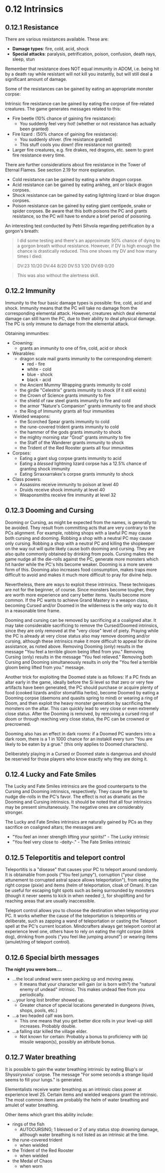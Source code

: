 # 0.12 Intrinsics

## 0.12.1 Resistance

There are various resistances available. These are:

* **Damage types**: fire, cold, acid, shock
* **Special attacks**: paralysis, petrification, poison, confusion, death rays, sleep, stun

Remember that resistance does NOT equal immunity in ADOM, i.e. being hit by a death ray while resistant will not kill you instantly, but will still deal a significant amount of damage.

Some of the resistances can be gained by eating an appropriate monster corpse:

Intrinsic fire resistance can be gained by eating the corpse of fire-related creatures. 
The game generates messages related to this:

* Fire beetle (10% chance of gaining fire resistance):
  * You suddenly feel very hot! (whether or not resistance has actually been granted)
* Fire lizard : (50% chance of gaining fire resistance):
  * You suddenly shiver. (fire resistance granted)
  * This stuff cools you down! (fire resistance not granted)
* Larger fire creatures, e.g. fire drakes, red dragons, etc. seem to grant fire resistance 
every time.

There are further considerations about fire resistance in the Tower of Eternal Flames. See section 2.19 for more explanation.

* Cold resistance can be gained by eating a white dragon corpse.
* Acid resistance can be gained by eating ankheg, ant or black dragon corpses.
* Shock resistance can be gained by eating lightning lizard or blue dragon corpses.
* Poison resistance can be gained by eating giant centipede, snake or spider corpses. Be aware that this both poisons the PC and grants resistance, so the PC will have to endure a brief period of poisoning.

An interesting test conducted by Petri Sihvola regarding petrification by a gorgon's 
breath:

> I did some testing and there's an approximate 50% chance of dying 
> to a gorgon breath without resistance. However, if DV is high enough 
> the chance is drastically reduced. This one shows my DV and how many 
> times I died:

> DV:23  10/20
> DV:44   8/20
> DV:53   1/20
> DV:69   0/20

> This was also without the alertness skill.

## 0.12.2 Immunity

Immunity to the four basic damage types is possible: fire, cold, acid and shock. Immunity means that the PC will take no damage from the corresponding elemental attack. However, creatures which deal elemental damage can still harm the PC, due to their ability to deal physical damage. The PC is only immune to damage from the elemental attack.

Obtaining immunities: 

* Crowning: 
  * grants an immunity to one of fire, cold, acid or shock
* Wearables: 
  * dragon scale mail grants immunity to the corresponding element: 
    * red - fire 
    * white - cold 
    * blue - shock 
    * black - acid
  * the Ancient Mummy Wrapping grants immunity to cold 
  * the girdle "Celestrix" grants immunity to shock (if it still exists) 
  * the Crown of Science grants immunity to fire 
  * the shield of raw steel grants immunity to fire and cold 
  * the armor "Nature's Companion" grants immunity to fire and shock 
  * the Ring of Immunity grants all four immunities
* Wielded weapons: 
  * the Scorched Spear grants immunity to cold 
  * the rune-covered trident grants immunity to cold 
  * the hammer of the gods grants immunity to shock 
  * the mighty morning star "Grod" grants immunity to fire 
  * the Staff of the Wanderer grants immunity to shock 
  * the Trident of the Red Rooster grants all four immunities
* Corpses: 
  * Eating a giant slug corpse grants immunity to acid
  * Eating a *blessed* lightning lizard corpse has a 12.5% chance of granting shock immunity
  * Eating Srraxxarrakex's corpse grants immunity to shock
* Class powers:
  * Assassins receive immunity to poison at level 40
  * Druids receive shock immunity at level 40
  * Weaponsmiths receive fire immunity at level 32

## 0.12.3 Dooming and Cursing

Dooming or Cursing, as might be expected from the names, is generally to be avoided. They result from committing acts that are very contrary to the PCs alignment. For example, robbing shops with a lawful PC may cause both cursing and dooming. Robbing a shop with a neutral PC may cause only cursing. Robbing a shop with a neutral PC and killing the shopkeeper on the way out will quite likely cause both dooming and cursing. They are also quite commonly obtained by drinking from pools. Cursing makes the game nudge all the die-rolls against the PC, generate more monsters which hit harder while the PC's hits become weaker. Dooming is a more severe form of this. Dooming also increases food consumption, makes traps more difficult to avoid and makes it much more difficult to pray for divine help.

Nevertheless, there are ways to exploit these intrinsics. These techniques are not for the beginner, of course. Since monsters become tougher, they are worth more experience and carry better items. Vaults become more common. If the PC wants to achieve Grand Mastery in a weapon class, becoming Cursed and/or Doomed in the wilderness is the only way to do it in a reasonable time frame.

Dooming and cursing can be removed by sacrificing at a coaligned altar. It may take considerable sacrificing to remove the Cursed/Doomed intrinsics, since they are only removed at the "very close" level of piety.  Praying while the PC is already at very close status also may remove dooming and/or cursing, although these intrinsics make it more difficult to appeal for divine assistance, as noted above. Removing Dooming (only) results in the message "You feel a terrible gloom being lifted from you." Removing Cursing (only) results in the message "You feel relieved." Removing both Cursing and Dooming simultaneously results in only the "You feel a terrible gloom being lifted from you." message.

Another trick for exploiting the Doomed state is as follows: If a PC finds an altar early in the game, ideally before the Si level so that zero or very few artifacts have been generated, the PC should purchase or acquire plenty of food (cooked lizards and/or stomafillia herbs), become Doomed by eating a Dooming corpse (daemons and quasits spring to mind) or wearing a ring of Doom, and then exploit the heavy monster generation by sacrificing the monsters on the altar. This can quickly lead to very close or even extremely close status. After the Dooming is removed, by removing a cursed ring of doom or through reaching very close status, the PC can be crowned or precrowned.

Dooming also has an effect in dark rooms: if a Doomed PC wanders into a dark room, there is a 1 in 1000 chance for an instakill every turn "You are likely to be eaten by a grue." (this only applies to Doomed characters).

Deliberately playing in a Cursed or Doomed state is dangerous and should be reserved for those players who know exactly why they are doing it.

## 0.12.4 Lucky and Fate Smiles

The Lucky and Fate Smiles intrinsics are the good counterparts to the Cursing and Dooming intrinsics, respectively. They cause the game to nudge die-rolls in the PC's favor. The effect is not as dramatic as the Dooming and Cursing intrinsics. It should be noted that all four intrinsics may be present simultaneously. The negative ones are considerably stronger.

The Lucky and Fate Smiles intrinsics are naturally gained by PCs as they sacrifice on coaligned altars; the messages are:

* "You feel an inner strength lifting your spirits!" - The Lucky intrinsic
* "You feel very close to -deity-." - The Fate Smiles intrinsic

## 0.12.5 Teleportitis and teleport control

Teleportitis is a "disease" that causes your PC to teleport around randomly. It is obtainable from pools ("You feel jumpy"), corruption ("your close attunement to corrupted astral space allows teleportation"), from eating the right corpse (pixie) and items (helm of teleportation, cloak of Oman). It can be useful for escaping tight spots such as being surrounded by monsters (though it never seems to kick in when needed ;), for shoplifting and for reaching areas that are usually inaccessible.

Teleport control allows you to choose the destination when teleporting your PC. It works whether the cause of the teleportation is teleportitis or deliberate, such as zapping a wand of teleportation or casting the Teleport spell at the PC's current location. Mindcrafters always get teleport control at experience level one, others have to rely on eating the right corpse (blink dog), drinking from pools ("you feel like jumping around") or wearing items (amulet/ring of teleport control).

## 0.12.6 Special birth messages

**The night you were born....**

* ...the local undead were seen packing up and moving away.
  * It means that your character will gain (or is born with?) the "natural enemy of undead" intrinsic. This makes undead flee from you periodically.
* ...your long lost brother showed up.
  * Greater chance of special locations generated in dungeons (hives, shops, pools, etc.)
* ...a two headed calf was born.
  * This one means that you get better dice rolls in your level-up skill increases. Probably double.
* ...a falling star killed the village elder.
  * Not known for certain: Probably a bonus to proficiency with (a) missile weapon(s), possibly an attribute bonus.

## 0.12.7 Water breathing

It is possible to gain the water breathing intrinsic by eating Blup's or Shyssiryxxius' corpse. The message "For some seconds a strange liquid seems to fill your lungs." is generated.

Elementalists receive water breathing as an intrinsic class power at experience level 25. Certain items and wielded weapons grant the intrinsic. The most common items are probably the helm of water breathing and amulet of water breathing.

Other items which grant this ability include:

* rings of the fish
  * AUTOCURSING; 1 blessed or 2 of any status stop drowning damage, although water breathing is not listed as an intrinsic at the time.
* the rune-covered trident
  * when wielded
* the Trident of the Red Rooster
  * when wielded
* the Medal of Chaos
  * when worn